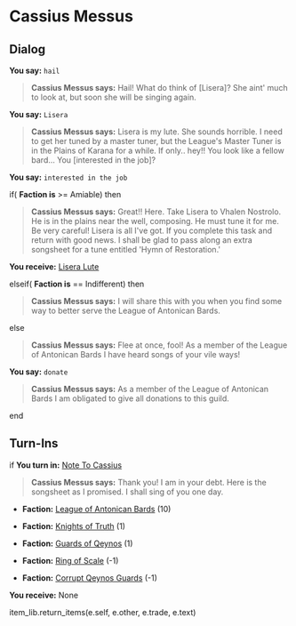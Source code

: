 # Cassius Messus
## Dialog

**You say:** `hail`



>**Cassius Messus says:** Hail!  What do think of [Lisera]?  She aint' much to look at, but soon she will be singing again.

**You say:** `Lisera`



>**Cassius Messus says:** Lisera is my lute.  She sounds horrible.  I need to get her tuned by a master tuner, but the League's Master Tuner is in the Plains of Karana for a while.  If only..  hey!!  You look like a fellow bard...  You [interested in the job]?

**You say:** `interested in the job`



if( **Faction is** >= Amiable) then 



>**Cassius Messus says:** Great!!  Here.  Take Lisera to Vhalen Nostrolo.  He is in the plains near the well, composing.  He must tune it for me.  Be very careful! Lisera is all I've got.  If you complete this task and return with good news. I shall be glad to pass along an extra songsheet for a tune entitled 'Hymn of Restoration.'



**You receive:**  [Lisera Lute](/item/13114)


elseif( **Faction is** == Indifferent) then



>**Cassius Messus says:** I will share this with you when you find some way to better serve the League of Antonican Bards.


else






>**Cassius Messus says:** Flee at once, fool! As a member of the League of Antonican Bards I have heard songs of your vile ways!


**You say:** `donate`



>**Cassius Messus says:** As a member of the League of Antonican Bards I am obligated to give all donations to this guild.









end

## Turn-Ins




if **You turn in:** [Note To Cassius](/item/18803)


>**Cassius Messus says:** Thank you! I am in your debt. Here is the songsheet as I promised. I shall sing of you one day.


* __Faction:__ [League of Antonican Bards](/faction/284) (10)


* __Faction:__ [Knights of Truth](/faction/281) (1)


* __Faction:__ [Guards of Qeynos](/faction/262) (1)


* __Faction:__ [Ring of Scale](/faction/304) (-1)


* __Faction:__ [Corrupt Qeynos Guards](/faction/230) (-1)


 **You receive:** None 
 

item_lib.return_items(e.self, e.other, e.trade, e.text)